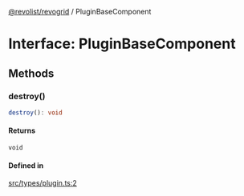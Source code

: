 [@revolist/revogrid](README.md) / PluginBaseComponent

# Interface: PluginBaseComponent

## Methods

### destroy()

```ts
destroy(): void
```

#### Returns

`void`

#### Defined in

[src/types/plugin.ts:2](https://github.com/revolist/revogrid/blob/479ecce95b25b0761395add7477e34a6fe066174/src/types/plugin.ts#L2)
